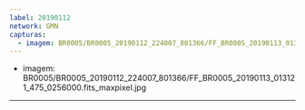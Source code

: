 ```yaml
---
label: 20190112
network: GMN
capturas:
  - imagem: BR0005/BR0005_20190112_224007_801366/FF_BR0005_20190113_013121_475_0256000.fits_maxpixel.jpg
---
```

  - imagem: BR0005/BR0005_20190112_224007_801366/FF_BR0005_20190113_013121_475_0256000.fits_maxpixel.jpg
---
